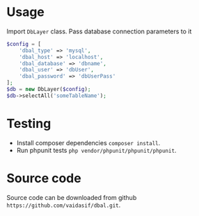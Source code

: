 # Usage

Import `DbLayer` class. Pass database connection parameters to it 
```php
$config = [
    'dbal_type' => 'mysql',
    'dbal_host' => 'localhost',
    'dbal_database' => 'dbname',
    'dbal_user' => 'dbUser',
    'dbal_password' => 'dbUserPass'
];
$db = new DbLayer($config);
$db->selectAll('someTableName');
```

# Testing

- Install composer dependencies `composer install`.
- Run phpunit tests `php vendor/phpunit/phpunit/phpunit`.

# Source code

Source code can be downloaded from github `https://github.com/vaidasif/dbal.git`.